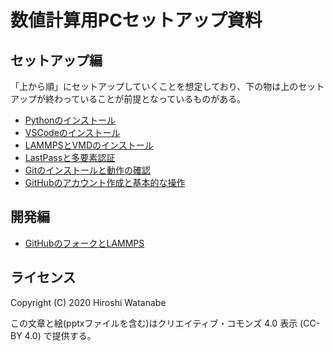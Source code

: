 # 数値計算用PCセットアップ資料

## セットアップ編

「上から順」にセットアップしていくことを想定しており、下の物は上のセットアップが終わっていることが前提となっているものがある。

* [Pythonのインストール](python/README.md)
* [VSCodeのインストール](vscode/README.md)
* [LAMMPSとVMDのインストール](lammps/README.md)
* [LastPassと多要素認証](lastpass/README.md)
* [Gitのインストールと動作の確認](git/README.md)
* [GitHubのアカウント作成と基本的な操作](github/README.md)

## 開発編

* [GitHubのフォークとLAMMPS](github_lammps/README.md)

## ライセンス

Copyright (C) 2020 Hiroshi Watanabe

この文章と絵(pptxファイルを含む)はクリエイティブ・コモンズ 4.0 表示 (CC-BY 4.0) で提供する。
